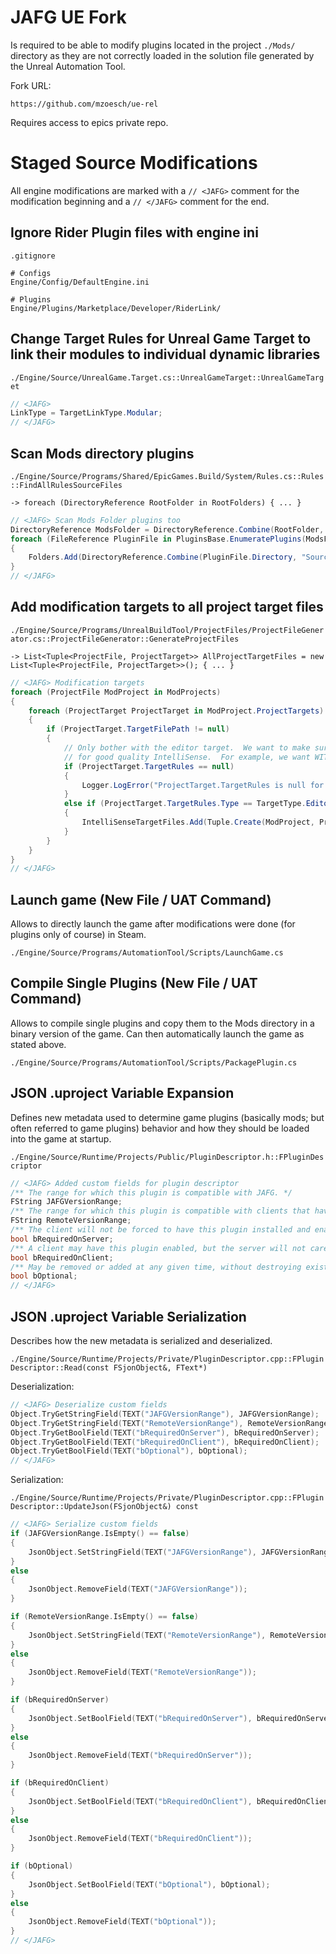 # JAFG UE Fork

Is required to be able to modify plugins located in the project `./Mods/` directory
as they are not correctly loaded in the solution file generated by the Unreal Automation Tool.

Fork URL:

```
https://github.com/mzoesch/ue-rel
```

Requires access to epics private repo.

# Staged Source Modifications

All engine modifications are marked with a `// <JAFG>` comment
for the modification beginning and a `// </JAFG>` comment for the end.

## Ignore Rider Plugin files with engine ini

`.gitignore`

```.gitignore
# Configs
Engine/Config/DefaultEngine.ini

# Plugins
Engine/Plugins/Marketplace/Developer/RiderLink/
```

## Change Target Rules for Unreal Game Target to link their modules to individual dynamic libraries

`./Engine/Source/UnrealGame.Target.cs::UnrealGameTarget::UnrealGameTarget`

```csharp
// <JAFG>
LinkType = TargetLinkType.Modular;
// </JAFG>
```

## Scan Mods directory plugins

`./Engine/Source/Programs/Shared/EpicGames.Build/System/Rules.cs::Rules::FindAllRulesSourceFiles`

`-> foreach (DirectoryReference RootFolder in RootFolders) { ... }`

```csharp
// <JAFG> Scan Mods Folder plugins too
DirectoryReference ModsFolder = DirectoryReference.Combine(RootFolder, "Mods");
foreach (FileReference PluginFile in PluginsBase.EnumeratePlugins(ModsFolder))
{
    Folders.Add(DirectoryReference.Combine(PluginFile.Directory, "Source"));
}
// </JAFG>
```

## Add modification targets to all project target files

`./Engine/Source/Programs/UnrealBuildTool/ProjectFiles/ProjectFileGenerator.cs::ProjectFileGenerator::GenerateProjectFiles`

`-> List<Tuple<ProjectFile, ProjectTarget>> AllProjectTargetFiles = new List<Tuple<ProjectFile, ProjectTarget>>(); { ... }`

```csharp
// <JAFG> Modification targets
foreach (ProjectFile ModProject in ModProjects)
{
    foreach (ProjectTarget ProjectTarget in ModProject.ProjectTargets)
    {
        if (ProjectTarget.TargetFilePath != null)
        {
            // Only bother with the editor target.  We want to make sure that definitions are setup to be as inclusive as possible
            // for good quality IntelliSense.  For example, we want WITH_EDITORONLY_DATA=1, so using the editor targets works well.
            if (ProjectTarget.TargetRules == null)
            {
                Logger.LogError("ProjectTarget.TargetRules is null for {ProjectTarget}", ProjectTarget);
            }
            else if (ProjectTarget.TargetRules.Type == TargetType.Editor)
            {
                IntelliSenseTargetFiles.Add(Tuple.Create(ModProject, ProjectTarget));
            }
        }
    }
}
// </JAFG>
```

## Launch game (New File / UAT Command)

Allows to directly launch the game after modifications were done (for plugins only of course) in Steam.

`./Engine/Source/Programs/AutomationTool/Scripts/LaunchGame.cs`

## Compile Single Plugins (New File / UAT Command)

Allows to compile single plugins and copy them to the Mods directory in a binary version of the game. Can then automatically launch the game as stated above.

`./Engine/Source/Programs/AutomationTool/Scripts/PackagePlugin.cs`

## JSON .uproject Variable Expansion

Defines new metadata used to determine game plugins (basically mods; but often referred to game plugins) behavior
and how they should be loaded into the game at startup.

`./Engine/Source/Runtime/Projects/Public/PluginDescriptor.h::FPluginDescriptor`

```cpp
// <JAFG> Added custom fields for plugin descriptor
/** The range for which this plugin is compatible with JAFG. */
FString JAFGVersionRange;
/** The range for which this plugin is compatible with clients that have different versions. */
FString RemoteVersionRange;
/** The client will not be forced to have this plugin installed and enabled. */
bool bRequiredOnServer;
/** A client may have this plugin enabled, but the server will not care if bRequireOnServer is false. */
bool bRequiredOnClient;
/** May be removed or added at any given time, without destroying existing world data. */
bool bOptional;
// </JAFG>
```

## JSON .uproject Variable Serialization

Describes how the new metadata is serialized and deserialized.

`./Engine/Source/Runtime/Projects/Private/PluginDescriptor.cpp::FPluginDescriptor::Read(const FSjonObject&, FText*)`

Deserialization:

```cpp
// <JAFG> Deserialize custom fields
Object.TryGetStringField(TEXT("JAFGVersionRange"), JAFGVersionRange);
Object.TryGetStringField(TEXT("RemoteVersionRange"), RemoteVersionRange);
Object.TryGetBoolField(TEXT("bRequiredOnServer"), bRequiredOnServer);
Object.TryGetBoolField(TEXT("bRequiredOnClient"), bRequiredOnClient);
Object.TryGetBoolField(TEXT("bOptional"), bOptional);
// </JAFG>
```

Serialization:

`./Engine/Source/Runtime/Projects/Private/PluginDescriptor.cpp::FPluginDescriptor::UpdateJson(FSjonObject&) const`

```cpp
// <JAFG> Serialize custom fields
if (JAFGVersionRange.IsEmpty() == false)
{
    JsonObject.SetStringField(TEXT("JAFGVersionRange"), JAFGVersionRange);
}
else
{
    JsonObject.RemoveField(TEXT("JAFGVersionRange"));
}

if (RemoteVersionRange.IsEmpty() == false)
{
    JsonObject.SetStringField(TEXT("RemoteVersionRange"), RemoteVersionRange);
}
else
{
    JsonObject.RemoveField(TEXT("RemoteVersionRange"));
}

if (bRequiredOnServer)
{
    JsonObject.SetBoolField(TEXT("bRequiredOnServer"), bRequiredOnServer);
}
else
{
    JsonObject.RemoveField(TEXT("bRequiredOnServer"));
}

if (bRequiredOnClient)
{
    JsonObject.SetBoolField(TEXT("bRequiredOnClient"), bRequiredOnClient);
}
else
{
    JsonObject.RemoveField(TEXT("bRequiredOnClient"));
}

if (bOptional)
{
    JsonObject.SetBoolField(TEXT("bOptional"), bOptional);
}
else
{
    JsonObject.RemoveField(TEXT("bOptional"));
}
// </JAFG>
```

